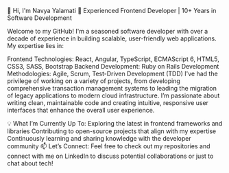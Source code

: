 👋 Hi, I'm Navya Yalamati
🚀 Experienced Frontend Developer | 10+ Years in Software Development

Welcome to my GitHub! I'm a seasoned software developer with over a decade of experience in building scalable, user-friendly web applications. My expertise lies in:

Frontend Technologies: React, Angular, TypeScript, ECMAScript 6, HTML5, CSS3, SASS, Bootstrap
Backend Development: Ruby on Rails
Development Methodologies: Agile, Scrum, Test-Driven Development (TDD)
I've had the privilege of working on a variety of projects, from developing comprehensive transaction management systems to leading the migration of legacy applications to modern cloud infrastructure. I’m passionate about writing clean, maintainable code and creating intuitive, responsive user interfaces that enhance the overall user experience.

💡 What I’m Currently Up To:
Exploring the latest in frontend frameworks and libraries
Contributing to open-source projects that align with my expertise
Continuously learning and sharing knowledge with the developer community
📫 Let’s Connect:
Feel free to check out my repositories and connect with me on LinkedIn to discuss potential collaborations or just to chat about tech!


